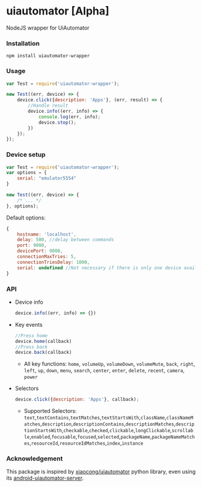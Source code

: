 # uiautomator [Alpha]
NodeJS wrapper for UiAutomator

### Installation
```
npm install uiautomator-wrapper
```

### Usage
```javascript
var Test = require('uiautomator-wrapper');

new Test((err, device) => {
    device.click({description: 'Apps'}, (err, result) => {
        //Handle result
        device.info((err, info) => {
            console.log(err, info);
            device.stop();
        })
    });
});
```

### Device setup

```javascript
var Test = require('uiautomator-wrapper');
var options = {
    serial: "emulator5554"
}

new Test((err, device) => {
    /* ... */
}, options);
```

Default options:
```javascript
{
    hostname: 'localhost',
    delay: 500, //delay between commands
    port: 9008,
    devicePort: 9008,
    connectionMaxTries: 5,
    connectionTriesDelay: 1000,
    serial: undefined //Not necessary if there is only one device available
}

```


### API

* Device info

    ```javascript
    device.info((err, info) => {})
    ```
* Key events
    ```javascript
    //Press home
    device.home(callback)
    //Press back
    device.back(callback)
    ```
    * All key functions:
        ```home```, ```volumeUp```, ```volumeDown```, ```volumeMute```, ```back```, ```right```, ```left```, ```up```, ```down```, ```menu```, ```search```, ```center```, ```enter```, ```delete```, ```recent```, ```camera```, ```power```

* Selectors
    ```javascript
    device.click({description: 'Apps'}, callback);
    ```
    * Supported Selectors:
        ```text```,```textContains```,```textMatches```,```textStartsWith```,```className```,```classNameMatches```,```description```,```descriptionContains```,```descriptionMatches```,```descriptionStartsWith```,```checkable```,```checked```,```clickable```,```longClickable```,```scrollable```,```enabled```,```focusable```,```focused```,```selected```,```packageName```,```packageNameMatches```,```resourceId```,```resourceIdMatches```,```index```,```instance```
        

### Acknowledgement
This package is inspired by [xiaocong/uiautomator](https://github.com/xiaocong/uiautomator) python library, even using its [android-uiautomator-server](https://github.com/xiaocong/android-uiautomator-server).